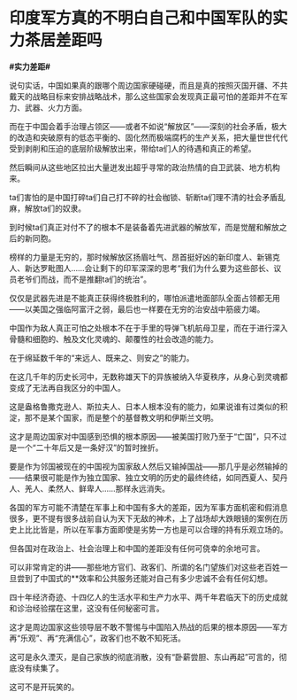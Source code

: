 # 印度军方真的不明白自己和中国军队的实力茶居差距吗
**#实力差距#** 

说句实话，中国如果真的跟哪个周边国家硬碰硬，而且是真的按照灭国开疆、不共戴天的战略目标来安排战略战术，那么这些国家会发现真正最可怕的差距并不在军力、武器、火力方面。

而在于中国会着手治理占领区——或者不如说“解放区”——深刻的社会矛盾，极大的改造和突破原有的低态平衡的、固化然而极端腐朽的生产关系，把大量世世代代受到剥削和压迫的底层阶级解放出来，带给ta们人的待遇和真正的希望。

然后瞬间从这些地区拉出大量迸发出超乎寻常的政治热情的自卫武装、地方机构来。

ta们害怕的是中国打碎ta们自己打不碎的社会枷锁、斩断ta们理不清的社会矛盾乱麻，解放ta们的奴隶。

到时候ta们真正对付不了的根本不是装备着先进武器的解放军，而是觉醒和解放之后的新同胞。

榜样的力量是无穷的，那时候解放区扬眉吐气、昂首挺好凶的新印度人、新锡克人、新达罗毗图人……会让剩下的印军深深的思考“我们为什么要为这些部长、议员老爷们而战，而不是推翻ta们的统治”。

仅仅是武器先进是不能真正获得终极胜利的，哪怕派遣地面部队全面占领都无用——以美国之强临阿富汗之弱，最后也一样要在无穷的治安战中筋疲力竭。

中国作为敌人真正可怕之处根本不在于手里的导弹飞机航母卫星，而在于进行深入骨髓和细胞的、触及文化灵魂的、颠覆性的社会改造的能力。

在于绵延数千年的“来远人、既来之、则安之”的能力。

在这几千年的历史长河中，无数称雄天下的异族被纳入华夏秩序，从身心到灵魂都变成了无法再自我区分的中国人。

这是盎格鲁撒克逊人、斯拉夫人、日本人根本没有的能力，如果说谁有过类似的积淀，那不是某个国家，而是整个的基督教文明和伊斯兰文明。

这才是周边国家对中国感到恐惧的根本原因——被美国打败乃至于“亡国”，只不过是一个“二十年后又是一条好汉”的暂时挫折。

要是作为邻国被现在的中国视为国家敌人然后又输掉国战——那几乎是必然输掉的——结果很可能是作为独立国家、独立文明的历史的最终终结，如同西夏人、契丹人、羌人、柔然人、鲜卑人……那样永远消失。

各国的军方可能不清楚在军事上和中国有多大的差距，因为军事方面机密和假消息很多，更不提有很多战前自认为天下无敌的神术，上了战场却大跌眼镜的案例在历史上比比皆是，所以在军事方面即使是劣势一方也是可以合理的持有乐观立场的。

但各国对在政治上、社会治理上和中国的差距没有任何可侥幸的余地可言。

可以非常肯定的讲——那些地方官们、政客们、所谓的名门望族们对这些老百姓一旦尝到了中国式的**效率和公共服务还能对自己有多少忠诚不会有任何幻想。

四十年经济奇迹、十四亿人的生活水平和生产力水平、两千年君临天下的历史成就和诊治经验摆在这里，这没有任何秘密可言。

这才是周边国家这些领导层不敢不警惕与中国陷入热战的后果的根本原因——军方再“乐观”、再“充满信心”，政客们也不敢不知死活。

这可是永久湮灭，是自己家族的彻底消散，没有“卧薪尝胆、东山再起”可言的，彻底没有续集了。

这可不是开玩笑的。